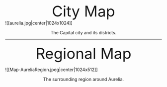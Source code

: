  <font size="15"><center>City Map</center></font>
 ![[aurelia.jpg|center|1024x1024]]

<center>The Capital city and its districts.</center>

-----------------------------------
 <font size="15"><center>Regional Map</center></font>

![[Map-AureliaRegion.jpeg|center|1024x512]]

<div align=center>
The surrounding region around Aurelia.
</div>